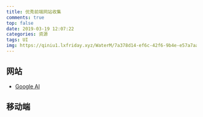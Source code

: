 ```yaml
---
title: 优秀前端网站收集
comments: true
top: false
date: 2019-03-19 12:07:22
categories: 资源
tags: UI
img: https://qiniu1.lxfriday.xyz/WaterM/7a378d14-ef6c-42f6-9b4e-e57a7aa65738_WX20190319-120848.png
---
```


## 网站
- [Google AI](https://ai.google/about/)

## 移动端
